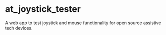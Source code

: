# at_joystick_tester
A web app to test joystick and mouse functionality for open source assistive tech devices.

